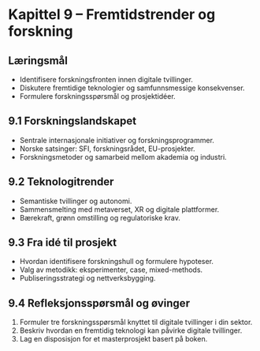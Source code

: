 # Kapittel 9 – Fremtidstrender og forskning

## Læringsmål

- Identifisere forskningsfronten innen digitale tvillinger.
- Diskutere fremtidige teknologier og samfunnsmessige konsekvenser.
- Formulere forskningsspørsmål og prosjektidéer.

## 9.1 Forskningslandskapet

- Sentrale internasjonale initiativer og forskningsprogrammer.
- Norske satsinger: SFI, forskningsrådet, EU-prosjekter.
- Forskningsmetoder og samarbeid mellom akademia og industri.

## 9.2 Teknologitrender

- Semantiske tvillinger og autonomi.
- Sammensmelting med metaverset, XR og digitale plattformer.
- Bærekraft, grønn omstilling og regulatoriske krav.

## 9.3 Fra idé til prosjekt

- Hvordan identifisere forskningshull og formulere hypoteser.
- Valg av metodikk: eksperimenter, case, mixed-methods.
- Publiseringsstrategi og nettverksbygging.

## 9.4 Refleksjonsspørsmål og øvinger

1. Formuler tre forskningsspørsmål knyttet til digitale tvillinger i din sektor.
2. Beskriv hvordan en fremtidig teknologi kan påvirke digitale tvillinger.
3. Lag en disposisjon for et masterprosjekt basert på boken.
